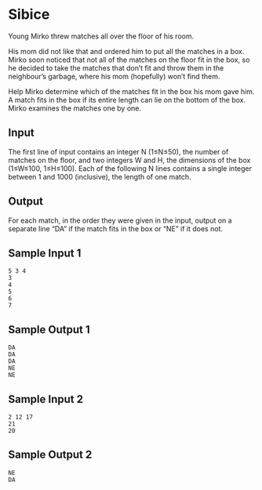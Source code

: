 # Sibice

Young Mirko threw matches all over the floor of his room.

His mom did not like that and ordered him to put all the matches in a box. Mirko soon noticed that not all of the matches on the floor fit in the box, so he decided to take the matches that don’t fit and throw them in the neighbour’s garbage, where his mom (hopefully) won’t find them.

Help Mirko determine which of the matches fit in the box his mom gave him. A match fits in the box if its entire length can lie on the bottom of the box. Mirko examines the matches one by one.

## Input

The first line of input contains an integer N (1≤N≤50), the number of matches on the floor, and two integers W and H, the dimensions of the box (1≤W≤100, 1≤H≤100). Each of the following N lines contains a single integer between 1 and 1000 (inclusive), the length of one match.

## Output

For each match, in the order they were given in the input, output on a separate line “DA” if the match fits in the box or “NE” if it does not.
## Sample Input 1 	
```
5 3 4
3
4
5
6
7
```

## Sample Output 1
```
DA
DA
DA
NE
NE
```

## Sample Input 2 	
```
2 12 17
21
20
```


## Sample Output 2
```
NE
DA
```
